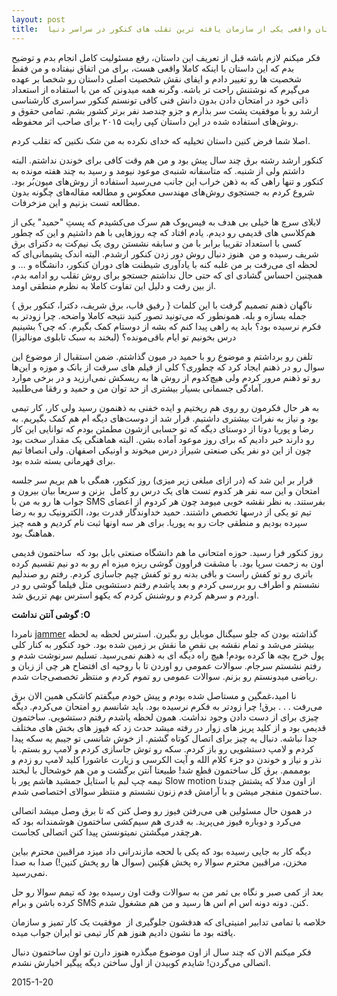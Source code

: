 ```yaml
---
layout: post
title:  داستان واقعی یکی از سازمان یافته ترین تقلب های کنکور در سراسر دنیا
---
```

فکر میکنم لازم باشه قبل از تعریف این داستان، رفع مسئولیت کامل انجام بدم و توضیح بدم که این داستان با اینکه کاملا واقعی هست، برای من اتفاق نیفتاده و من فقط شخصیت ها رو تغییر دادم و ایفای نقش شخصیت اصلی داستان رو شخصا بر عهده می‌گیرم که نوشتنش راحت تر باشه. وگرنه همه میدونن که من با استفاده از استعداد ذاتی خود در امتحان دادن بدون دانش فنی کافی تونستم کنکور سراسری کارشناسی ارشد رو با موفقیت پشت سر بذارم و جزو چندصد نفر برتر کشور بشم. تمامی حقوق و روش‌های استفاده شده در این داستان کپی رایت ۲۰۱۵ برای صاحب اثر محفوظه.

اصلا شما فرض کنین داستان تخیلیه که خدای نکرده به من شک نکنین که تقلب کردم.

کنکور ارشد رشته برق چند سال پیش بود و من هم وقت کافی برای خوندن نداشتم. البته داشتم ولی از شنبه. که متاسفانه شنبه‌ی موعود نیومد و رسید به چند هفته مونده به کنکور و تنها راهی که به ذهن خراب این جانب می‌رسید استفاده از روش‌های میون‌بُر بود. شروع کردم به جستجوی روش‌های مهندسی معکوس و مطالعه مقاله‌های چگونه بدون مطالعه تست بزنیم و این مزخرفات.


لابلای سرچ ها خیلی بی هدف به فیس‌بوک هم سرک می‌کشیدم که پست‌ِ "حمید" یکی از هم‌کلاسی های قدیمی‌ رو دیدم. یادم افتاد که چه روزهایی با هم داشتیم و این که چطور کسی با استعداد تقریبا برابر با من و سابقه نشستن روی یک نیم‌کت به دکترای برق شریف رسیده و من  هنوز دنبال روش دور زدن کنکور ارشدم. البته اندک پشیمانی‌ای که لحظه ای می‌رفت بر من غلبه کنه با یادآوری شیطنت های دوران کنکور، دانشگاه و ... و همچنین احساس گشادی ای که حتی حال نداشتم جستجو برای روش تقلب رو ادامه بدم،‌ از بین رفت و دلیل این تفاوت کاملا به نظرم منطقی اومد.


ناگهان ذهنم تصمیم گرفت با این کلمات { رفیق فاب، برق شریف، دکترا، کنکور برق‌‌ } جمله بسازه و بله. همونطور که می‌تونید تصور کنید نتیجه کاملا واضحه. چرا زودتر به فکرم نرسیده بود؟ باید یه راهی پیدا کنم که بشه از دوستام کمک بگیرم. که چی؟ بشینیم درس بخونیم تو ایام باقی‌مونده؟ (لبخند به سبک تابلوی مونالیزا)


تلفن رو برداشتم و موضوع رو با حمید در میون گذاشتم. ضمن استقبال از موضوع این سوال رو در ذهنم ایجاد کرد که چطوری؟ کلی از فیلم های سرقت از بانک و موزه و این‌ها رو تو ذهنم مرور کردم ولی هیچ‌کدوم از روش ها به ریسکش نمی‌ارزید و در برخی موارد آمادگی جسمانی بسیار بیشتری از حد توان من و حمید و رفقا می‌طلبید.

به هر حال فکرمون رو روی هم ریختیم و ایده خفنی به ذهنمون رسید ولی کار، کار تیمی بود و نیاز به نفرات بیشتری داشتیم. قرار شد از دوست‌های دیگه ام هم کمک بگیریم. به  رضا و پوریا دوتا از دوستای دیگه که تو حسابی ازشون مطمئن بودم که توانایی این کار رو دارند خبر دادیم که برای روز موعود آماده بشن. البته هماهنگی یک مقدار سخت بود چون از این دو نفر یکی صنعتی شیراز درس میخوند و اونیکی اصفهان. ولی انصافا تیم برای قهرمانی بسته شده بود.

قرار بر این شد که (در ازای مبلغی زیر میزی) روز کنکور، همگی با هم بریم سر جلسه امتحان و این سه نفر هر کدوم تست های یک درس رو کامل  بزنن و سریعا بیان بیرون و جواب ها رو به من با SMS بفرستند. به نظر نقشه خوبی میومد چون هر کردوم از اعضای تیم تو یکی از درسها تخصص داشتند. حمید خداوندگار قدرت بود، الکترونیک رو به رضا سپرده بودیم و منطقی جات رو به پوریا. برای هر سه اونها ثبت نام کردیم و همه چیز هماهنگ بود.

روز کنکور فرا رسید. حوزه امتحانی ما هم دانشگاه صنعتی بابل بود که  ساختمون قدیمی اون به زحمت سرپا بود. با مشقت فراوون گوشی ریزه میزه ام رو به دو نیم تقسیم کرده باتری رو تو کفش راست و باقی بدنه رو تو کفش چپم جاسازی کردم. رفتم رو صندلیم نشستم و اطراف رو بررسی کردم و بعد پاشدم رفتم دستشویی مثل فیلما گوشی رو در اوردم و سرهم کردم و روشنش کردم که یکهو استرس بهم تزریق شد.

**گوشی آنتن نداشت :O**

نامردا [jammer](http://fa.wikipedia.org/wiki/نوفه%E2%80%8Cساز) گذاشته بودن که جلو سیگنال موبایل رو بگیرن. استرس لحظه به لحظه بیشتر می‌شد و تمام نقشه بی نقصِ ما نقش بر زمین شده بود. خود کنکور به کنار کلی پول خرج بچه ها کرده بودم! هیچ راه دیگه ای به ذهنم نمی‌رسید. تسلیم سرنوشت شدم و رفتم نشستم سرجام. سوالات عمومی رو اوردن تا با روحیه ای افتضاح هر چی از زبان و ریاضی میدونستم رو بزنم. سوالات عمومی رو تموم کردم و منتظر تخصصی‌جات شدم‌.

نا امید،غمگین و مستاصل شده بودم و پیش خودم میگفتم کاشکی همین الان برق می‌رفت . . . برق! چرا زودتر به فکرم نرسیده بود. باید شانسم رو امتحان می‌کردم. دیگه چیزی برای از دست دادن وجود نداشت. همون لحظه پاشدم رفتم دستشویی. ساختمون قدیمی بود و از کلید پریز های زوار در رفته میشد حدث زد که فیوز های بخش های مختلف جدا نباشه. دنبال یه چیز برای اتصال کوتاه گشتم. از خوش شانسی تو جیبم یه سکه پیدا کردم و لامپ دستشویی رو باز کردم. سکه رو توش جاسازی کردم و لامپ رو بستم. با نذر و نیاز و خوندن دو جز‌ء کلام الله و آیت الکرسی و زیارت عاشورا کلید لامپ رو زدم و بومممم. برق کل ساختمون قطع شد! طبیعتا آنتن برگشت و من هم خوشحال با لبخند نیمه چپ لبم با استایل جمشید هاشم پور با Slow motion از اون مدلا که پشتش چندتا ساختمون منفجر میشن و با آرامش قدم زنون نشستم و منتظر سوالای اختصاصی شدم.

در همون حال مسئولین هی می‌رفتن فیوز رو وصل کنن که تا برق وصل میشد اتصالی می‌کرد و دوباره فیوز می‌پرید. به قدری هم سیم‌کشی ساختمون هوشمندانه بود که هرچقدر میگشتن نمیتونستن پیدا کنن اتصالی کجاست.

دیگه کار به جایی رسیده بود که یکی با لحجه مازندرانی داد میزد مراقبین محترم بیاین مخزن، مراقبین محترم سوالا ره پخش هَکِنین (‌سوال ها رو پخش کنین!) صدا به صدا نمی‌رسید.

بعد از کمی صبر و نگاه بی ثمر من به سوالات وقت اون رسیده بود که تیمم سوالا رو حل کرده باشن و برام SMS کنن. دونه دونه اس ام اس ها رسید و من هم مشغول شدم.

خلاصه با تمامی تدابیر امنیتی‌ای که هدفشون جلوگیری از  موفقیت یک کار تمیز و سازمان یافته بود ما نشون دادیم هنوز هم کار تیمی تو ایران جواب میده.

فکر میکنم الان که چند سال از اون موضوع میگذره هنوز دارن تو اون ساختمون دنبال اتصالی می‌گردن! شایدم کوبیدن از اول ساختن دیگه پیگیر اخبارش نشدم.

2015-1-20